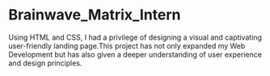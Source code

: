 # Brainwave_Matrix_Intern
Using HTML and CSS, I had a privilege of designing a visual and captivating user-friendly landing page.This project has not only expanded my Web Development but has also given a deeper understanding of user experience and design principles.
